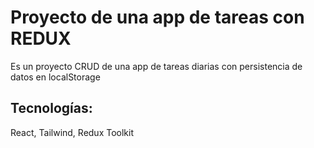 # Proyecto de una app de tareas con REDUX

Es un proyecto CRUD de una app de tareas diarias con persistencia de datos en localStorage 

## Tecnologías:
React,
Tailwind,
Redux Toolkit
